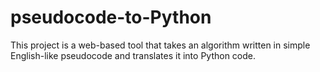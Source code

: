 # pseudocode-to-Python
This project is a web-based tool that takes an algorithm written in simple English-like pseudocode and translates it into Python code. 
